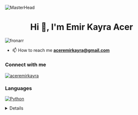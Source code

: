 ![MasterHead](https://png.pngtree.com/background/20211217/original/pngtree-matrix-digital-code-hacker-background-picture-image_1593618.jpg)
<h1 align="center">Hi 👋, I'm Emir Kayra Acer</h1>
<p align="left"> <img src="https://komarev.com/ghpvc/?username=fronarr&label=Profile%20views&color=0e75b6&style=flat" alt="fronarr" /> </p>

- 📫 How to reach me **aceremirkayra@gmail.com**

### Connect with me
<p align="left">
<a href="https://instagram.com/aceremirkayra" target="blank"><img align="center" src="https://raw.githubusercontent.com/rahuldkjain/github-profile-readme-generator/master/src/images/icons/Social/instagram.svg" alt="aceremirkayra" height="30" width="40" /></a>
</p>

### Languages 
 [![Python](https://img.shields.io/badge/python-black?style=for-the-badge&logo=python)](https://github.com/Fronarr) 
<details> 
 <p align="center"> 
   <a href="https://github.com/Fronarr"> 
     <img src="http://github-profile-summary-cards.vercel.app/api/cards/profile-details?username=Fronarr&theme=transparent" /> 
   </a> 
   <a href="https://github.com/Fronarr"> 
     <img  

  <a href="https://github.com/Fronarr"> 
     <img src="https://github-readme-streak-stats.herokuapp.com/?user=Fronarr&hide_border=true&card_width=338&theme=transparent" /> 
   </a> 
   <a href="https://github.com/Fronarr"> 
     <img src="http://github-profile-summary-cards.vercel.app/api/cards/stats?username=Fronarr&theme=transparent" /> 
   </a>

   ![snake gif](https://github.com/Fronarr/Fronarr/blob/output/github-contribution-grid-snake.gif)




   


